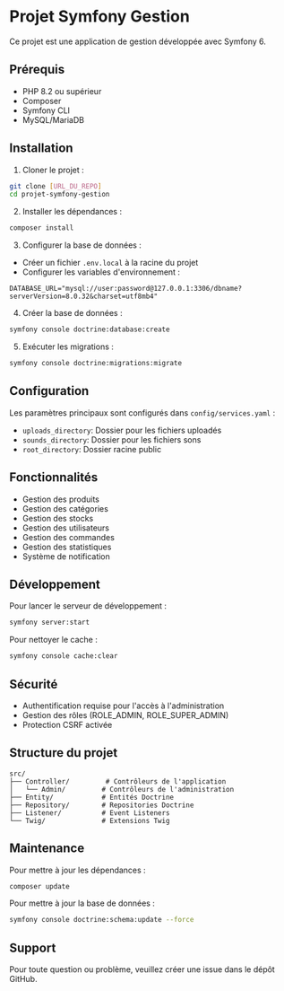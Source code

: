 # Projet Symfony Gestion

Ce projet est une application de gestion développée avec Symfony 6.

## Prérequis

- PHP 8.2 ou supérieur
- Composer
- Symfony CLI
- MySQL/MariaDB

## Installation

1. Cloner le projet :
```bash
git clone [URL_DU_REPO]
cd projet-symfony-gestion
```

2. Installer les dépendances :
```bash
composer install
```

3. Configurer la base de données :
- Créer un fichier `.env.local` à la racine du projet
- Configurer les variables d'environnement :
```env
DATABASE_URL="mysql://user:password@127.0.0.1:3306/dbname?serverVersion=8.0.32&charset=utf8mb4"
```

4. Créer la base de données :
```bash
symfony console doctrine:database:create
```

5. Exécuter les migrations :
```bash
symfony console doctrine:migrations:migrate
```

## Configuration

Les paramètres principaux sont configurés dans `config/services.yaml` :
- `uploads_directory`: Dossier pour les fichiers uploadés
- `sounds_directory`: Dossier pour les fichiers sons
- `root_directory`: Dossier racine public

## Fonctionnalités

- Gestion des produits
- Gestion des catégories
- Gestion des stocks
- Gestion des utilisateurs
- Gestion des commandes
- Gestion des statistiques
- Système de notification

## Développement

Pour lancer le serveur de développement :
```bash
symfony server:start
```

Pour nettoyer le cache :
```bash
symfony console cache:clear
```

## Sécurité

- Authentification requise pour l'accès à l'administration
- Gestion des rôles (ROLE_ADMIN, ROLE_SUPER_ADMIN)
- Protection CSRF activée

## Structure du projet

```
src/
├── Controller/         # Contrôleurs de l'application
│   └── Admin/         # Contrôleurs de l'administration
├── Entity/            # Entités Doctrine
├── Repository/        # Repositories Doctrine
├── Listener/          # Event Listeners
└── Twig/              # Extensions Twig
```

## Maintenance

Pour mettre à jour les dépendances :
```bash
composer update
```

Pour mettre à jour la base de données :
```bash
symfony console doctrine:schema:update --force
```

## Support

Pour toute question ou problème, veuillez créer une issue dans le dépôt GitHub.
